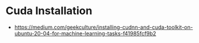 # Cuda Installation

- https://medium.com/geekculture/installing-cudnn-and-cuda-toolkit-on-ubuntu-20-04-for-machine-learning-tasks-f41985fcf9b2
